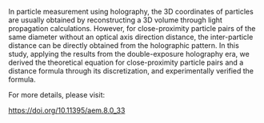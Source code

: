 <!-- news0004.md -->
<!-- The first-author paper submitted to Advanced Experimental Mechanics Vol.8 has been published on J-Stage. -->
<!-- 2023-12-07 -->
In particle measurement using holography, the 3D coordinates of particles are usually obtained by reconstructing a 3D volume through light propagation calculations. However, for close-proximity particle pairs of the same diameter without an optical axis direction distance, the inter-particle distance can be directly obtained from the holographic pattern. In this study, applying the results from the double-exposure holography era, we derived the theoretical equation for close-proximity particle pairs and a distance formula through its discretization, and experimentally verified the formula.

For more details, please visit:

https://doi.org/10.11395/aem.8.0_33